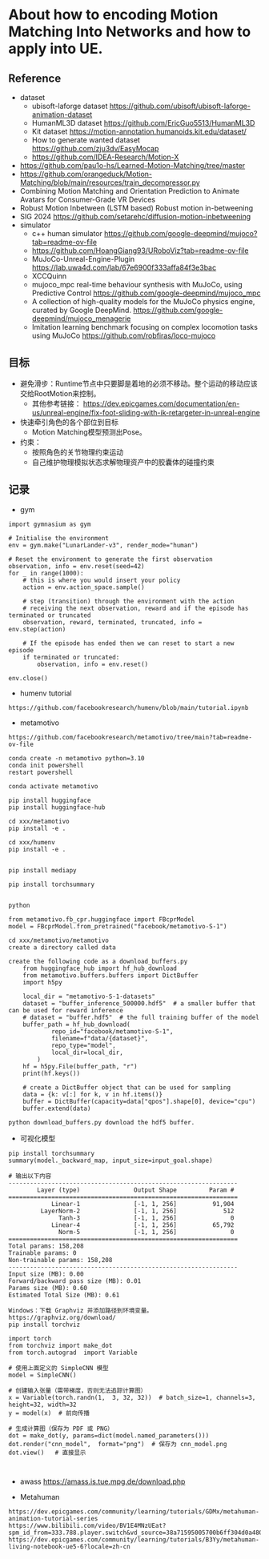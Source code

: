 # About how to encoding Motion Matching Into Networks and how to apply into UE.

## Reference
- dataset
  - ubisoft-laforge dataset https://github.com/ubisoft/ubisoft-laforge-animation-dataset
  - HumanML3D dataset https://github.com/EricGuo5513/HumanML3D
  - Kit dataset https://motion-annotation.humanoids.kit.edu/dataset/
  - How to generate wanted dataset https://github.com/zju3dv/EasyMocap
  - https://github.com/IDEA-Research/Motion-X
- https://github.com/pau1o-hs/Learned-Motion-Matching/tree/master
- https://github.com/orangeduck/Motion-Matching/blob/main/resources/train_decompressor.py
- Combining Motion Matching and Orientation Prediction to Animate Avatars for Consumer-Grade VR Devices
- Robust Motion Inbetween (LSTM based) Robust motion in-betweening
- SIG 2024 https://github.com/setarehc/diffusion-motion-inbetweening
- simulator
  - c++ human simulator https://github.com/google-deepmind/mujoco?tab=readme-ov-file
  - https://github.com/HoangGiang93/URoboViz?tab=readme-ov-file
  - MuJoCo-Unreal-Engine-Plugin https://lab.uwa4d.com/lab/67e6900f333affa84f3e3bac
  - XCCQuinn
  - mujoco_mpc real-time behaviour synthesis with MuJoCo, using Predictive Control https://github.com/google-deepmind/mujoco_mpc
  - A collection of high-quality models for the MuJoCo physics engine, curated by Google DeepMind. https://github.com/google-deepmind/mujoco_menagerie
  - Imitation learning benchmark focusing on complex locomotion tasks using MuJoCo  https://github.com/robfiras/loco-mujoco
## 目标
- 避免滑步：Runtime节点中只要脚是着地的必须不移动。整个运动的移动应该交给RootMotion来控制。
  - 其他参考链接： https://dev.epicgames.com/documentation/en-us/unreal-engine/fix-foot-sliding-with-ik-retargeter-in-unreal-engine
- 快速牵引角色的各个部位到目标
  - Motion Matching模型预测出Pose。
- 约束：
  - 按照角色的关节物理约束运动
  - 自己维护物理模拟状态求解物理资产中的胶囊体的碰撞约束

## 记录
- gym
```
import gymnasium as gym

# Initialise the environment
env = gym.make("LunarLander-v3", render_mode="human")

# Reset the environment to generate the first observation
observation, info = env.reset(seed=42)
for _ in range(1000):
    # this is where you would insert your policy
    action = env.action_space.sample()

    # step (transition) through the environment with the action
    # receiving the next observation, reward and if the episode has terminated or truncated
    observation, reward, terminated, truncated, info = env.step(action)

    # If the episode has ended then we can reset to start a new episode
    if terminated or truncated:
        observation, info = env.reset()

env.close()
```

- humenv tutorial
```
https://github.com/facebookresearch/humenv/blob/main/tutorial.ipynb
```

- metamotivo
```
https://github.com/facebookresearch/metamotivo/tree/main?tab=readme-ov-file

conda create -n metamotivo python=3.10
conda init powershell
restart powershell

conda activate metamotivo

pip install huggingface
pip install huggingface-hub

cd xxx/metamotivo
pip install -e .

cd xxx/humenv
pip install -e .


pip install mediapy

pip install torchsummary


python

from metamotivo.fb_cpr.huggingface import FBcprModel
model = FBcprModel.from_pretrained("facebook/metamotivo-S-1")

cd xxx/metamotivo/metamotivo
create a directory called data

create the following code as a download_buffers.py
    from huggingface_hub import hf_hub_download
    from metamotivo.buffers.buffers import DictBuffer
    import h5py
    
    local_dir = "metamotivo-S-1-datasets"
    dataset = "buffer_inference_500000.hdf5"  # a smaller buffer that can be used for reward inference
    # dataset = "buffer.hdf5"  # the full training buffer of the model
    buffer_path = hf_hub_download(
            repo_id="facebook/metamotivo-S-1",
            filename=f"data/{dataset}",
            repo_type="model",
            local_dir=local_dir,
        )
    hf = h5py.File(buffer_path, "r")
    print(hf.keys())
    
    # create a DictBuffer object that can be used for sampling
    data = {k: v[:] for k, v in hf.items()}
    buffer = DictBuffer(capacity=data["qpos"].shape[0], device="cpu")
    buffer.extend(data)

python download_buffers.py download the hdf5 buffer.

```

- 可视化模型
```
pip install torchsummary
summary(model._backward_map, input_size=input_goal.shape)

# 输出以下内容
----------------------------------------------------------------
        Layer (type)               Output Shape         Param #
================================================================
            Linear-1               [-1, 1, 256]          91,904
         LayerNorm-2               [-1, 1, 256]             512
              Tanh-3               [-1, 1, 256]               0
            Linear-4               [-1, 1, 256]          65,792
              Norm-5               [-1, 1, 256]               0
================================================================
Total params: 158,208
Trainable params: 0
Non-trainable params: 158,208
----------------------------------------------------------------
Input size (MB): 0.00
Forward/backward pass size (MB): 0.01
Params size (MB): 0.60
Estimated Total Size (MB): 0.61
```


```
Windows：下载 Graphviz 并添加路径到环境变量。 https://graphviz.org/download/
pip install torchviz

import torch 
from torchviz import make_dot 
from torch.autograd  import Variable 
 
# 使用上面定义的 SimpleCNN 模型 
model = SimpleCNN() 
 
# 创建输入张量（需带梯度，否则无法追踪计算图） 
x = Variable(torch.randn(1,  3, 32, 32))  # batch_size=1, channels=3, height=32, width=32 
y = model(x)  # 前向传播 
 
# 生成计算图（保存为 PDF 或 PNG） 
dot = make_dot(y, params=dict(model.named_parameters()))  
dot.render("cnn_model",  format="png")  # 保存为 cnn_model.png  
dot.view()   # 直接显示 



```


- awass
https://amass.is.tue.mpg.de/download.php

- Metahuman
```
https://dev.epicgames.com/community/learning/tutorials/GDMx/metahuman-animation-tutorial-series
https://www.bilibili.com/video/BV1E4MNzUEat?spm_id_from=333.788.player.switch&vd_source=38a71595005700b6ff304d0a48055f82
https://dev.epicgames.com/community/learning/tutorials/B3Yy/metahuman-living-notebook-ue5-6?locale=zh-cn
```
